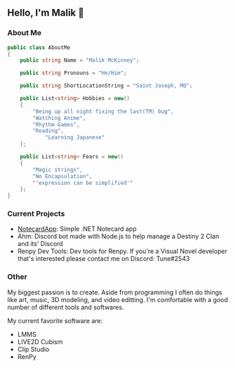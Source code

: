 ## Hello, I'm Malik 👋

### About Me
```cs
public class AboutMe
{
	public string Name = "Malik McKinney";

	public string Pronouns = "He/Him";

	public string ShortLocationString = "Saint Joseph, MO";

	public List<string> Hobbies = new()
	{
		"Being up all night fixing the last(TM) bug",
		"Watching Anime",
		"Rhythm Games",
		"Reading",
    		"Learning Japanese"
	};

	public List<string> Fears = new()
	{
		"Magic strings",
		"No Encapsulation",
		"'expression can be simplified'"
	};
}
```

### Current Projects
- [NotecardApp](https://github.com/TuneFlat/NotecardApp): Simple .NET Notecard app
- Ahm: Discord bot made with Node.js to help manage a Destiny 2 Clan and its' Discord
- Renpy Dev Tools: Dev tools for Renpy. If you're a Visual Novel developer that's interested please contact me on Discord: Tune#2543

### Other
My biggest passion is to create. Aside from programming I often do things like art, music, 3D modeling, and video editting. 
I'm comfortable with a good number of different tools and softwares.

My current favorite software are:
- LMMS
- LIVE2D Cubism
- Clip Studio
- RenPy
